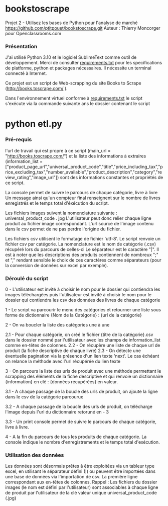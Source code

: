 # bookstoscrape
Projet 2 - Utilisez les bases de Python pour l'analyse de marché
https://github.com/ptitpouet/bookstoscrape.git
Auteur : Thierry Moncorger pour Openclassrooms.com

### Présentation

J'ai utilisé Python 3.10 et le logiciel SublimeText comme outil de développement.
Merci de consulter [requirements.txt](requirements.txt) pour les specifications de platforme, python et packages nécessaires. Il nécessite un terminal connecté à Internet.

Ce projet est un script de Web-scrapping du site Books to Scrape (http://books.toscrape.com/ ). 

Dans l'environnement virtuel conforme à [requirements.txt](requirements.txt) le script s'exécute via la commande suivante ans le dossier contenant le script
# python etl.py

### Pré-requis

l'url de travail qui est propre à ce script (main_url = "http://books.toscrape.com/") et la liste des informations à extraires (information_list = ["product_page_url","universal_product_code","title","price_including_tax","price_excluding_tax","number_available","product_description","category","review_rating","image_url"]) sont des informations constantes et propriétés de ce script.

La console permet de suivre le parcours de chaque catégorie, livre à livre
Un message ainsi qu'un compteur final renseignent sur le nombre de livres enregistrés et le temps total d'éxécution du script.

Les fichiers images suivent la nomenclature suivante :
universal_product_code . jpg
L'utilisateur peut donc relier chaque ligne produit au fichier image correspondant. L'url source de l'image contenu dans le csv permet de ne pas perdre l'origine du fichier.

Les fichiers csv utilisent le formatage de fichier 'utf-8'. Le script renvoie un fichier csv par catégorie. La nomenclature est le nom de catégorie (.csv) récupéré lors du parcours de celles-ci
Le séparateur est le caractère "|". Il est à noter que les descriptions des produits contiennent de nombreux ";" et "," rendant sensible le choix de ces caractères comme séparateurs (pour la conversion de données sur excel par exemple).


### Déroulé du script

0 - L'utilisateur est invité à choisir le nom pour le dossier qui contiendra les images téléchargées puis l'utilisateur est invité à choisir le nom pour le dossier qui contiendra les csv des données des livres de chaque catégorie 

1 - Le script va parcourir le menu des catégories et retourner une liste sous forme de dictionnaire {Nom de la Catégorie} : {url de la catégorie}

2 - On va boucler la liste des catégories une à une

2.1 - Pour chaque catégorie, on créé le fichier {titre de la catégorie}.csv dans le dossier nommé par l'utilisateur avec les champs de information_list comme en-têtes de colonnes.
2.2 - On récupère une liste de chaque url de produit (la fiche descriptive de chaque livre)
2.3 - On détecte une éventuelle pagination via la présence d'un lien texte 'next'. Le cas échéant on relance la méthode avec l'url récupérée du lien texte

3 - On parcours la liste des urls de produit avec une méthode permettant le scrapping des éléments de la fiche descriptive et qui renvoie un dictionnaire {information} en clé : {données récupérées} en valeur.

3.1 - A chaque passage de la boucle des urls de produit, on ajoute la ligne dans le csv de la catégorie parcourue

3.2 - A chaque passage de la boucle des urls de produit, on télécharge l'image depuis l'url du dictionnaire retoruné en - 3

3.3 - Un print console permet de suivre le parcours de chaque catégorie, livre à livre.

4 - A la fin du parcours de tous les produits de chaque catégorie. La console indique le nombre d'enregistrements et le temps total d'exécution.

### Utilisation des données

Les données sont désormais prêtes à être exploitées via un tableur type excel, en utilisant le séparateur défini (|) ou peuvent être importées dans une base de données via l'importation de csv. La première ligne correspondant aux en-têtes de colonnes.
Rappel : Les fichiers du dossier images (le nom est défini par l'utilisateur) sont associables à chaque ligne de produit par l'utilisateur de la clé valeur unique universal_product_code (.jpg)